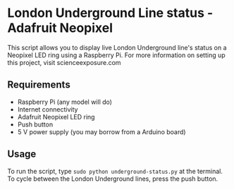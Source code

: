 # London Underground Line status - Adafruit Neopixel

This script allows you to display live London Underground line's status on a Neopixel LED ring using a Raspberry Pi. For more information on setting up this project, visit scienceexposure.com

## Requirements
* Raspberry Pi (any model will do)
* Internet connectivity
* Adafruit Neopixel LED ring
* Push button
* 5 V power supply (you may borrow from a Arduino board)

## Usage
To run the script, type `sudo python underground-status.py` at the terminal. To cycle between the London Underground lines, press the push button.
